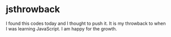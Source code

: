 # jsthrowback
I found this codes today and I thought to push it. It is my throwback to when I was learning JavaScript. I am happy for the growth.
